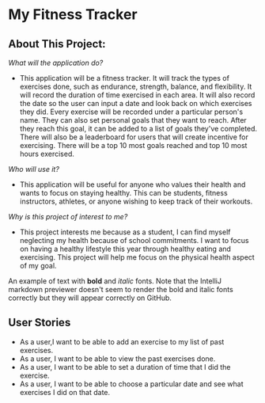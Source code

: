 # **My Fitness Tracker**

## **About This Project:**

*What will the application do?*
- This application will be a fitness tracker. It will track the types of exercises done, such as endurance, strength, 
balance, and flexibility. It will record the duration of time exercised in each area. It will also record the date so 
the user can input a date and look back on which exercises they did. Every exercise will be recorded under a particular
person's name. They can also set personal goals that they want to reach. After they reach this goal, it can be added to 
a list of goals they've completed. There will also be a leaderboard for users that will create incentive for exercising.
There will be a top 10 most goals reached and top 10 most hours exercised. 

*Who will use it?*
- This application will be useful for anyone who values their health and wants to focus on staying healthy. This can be 
students, fitness instructors, athletes, or anyone wishing to keep track of their workouts.

*Why is this project of interest to me?*
- This project interests me because as a student, I can find myself neglecting my health because of school commitments. 
I want to focus on having a healthy lifestyle this year through healthy eating and exercising. This project will help me
 focus on the physical health aspect of my goal.

An example of text with **bold** and *italic* fonts.  Note that the IntelliJ markdown previewer doesn't seem to render 
the bold and italic fonts correctly but they will appear correctly on GitHub.

## **User Stories**

- As a user,I want to be able to add an exercise to my list of past exercises.
- As a user, I want to be able to view the past exercises done.
- As a user, I want to be able to set a duration of time that I did the exercise.
- As a user, I want to be able to choose a particular date and see what exercises I did on that date.
 